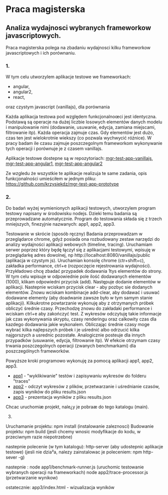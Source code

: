 Praca magisterska
======================

## Analiza wydajnosci wybranych frameworkow javascriptowych.

Praca magisterska polega na zbadaniu wydajnosci kilku frameworkow javascriptowych i ich porównaniu.

### 1.
W tym celu utworzylem aplikacje testowe we frameworkach: 
- angular, 
- angular2, 
- react, 

oraz czystym javascript (vanillajs), dla porównania 

Każda aplikacja testowa pod względem funkcjonalnoœci jest identyczna. Podstawą są operacje na dużej liczbie losowych elementów danych modelu i manipulowanie nimi (dodawanie, usuwanie, edycja, zamiana miejscami, filtrowanie itp). Każda operacja zajmuje czas. Gdy elementów jest dużo, czas ten jest wielokrotnie wiekszy 
(co pozwala wychwycić różnice). W pracy badam ile czasu zajmuje poszczegolnym frameworkom wykonywanie tych operacji i porównuje je z czasem vanillajs. 

Aplikacje testowe dostepne są w repozytoriach:
[mgr-test-app-vanillajs](https://github.com/krzysiekdz/mgr-test-app-vanillajs), [mgr-test-app-angular1](https://github.com/krzysiekdz/mgr-test-app-angular1), [mgr-test-app-angular2](https://github.com/krzysiekdz/mgr-test-app-angular2)

Ze wzgledu że wszystkie te aplikacje realizuja te same zadania, opis funkcjonalności umieściłem w jednym pliku: https://github.com/krzysiekdz/mgr-test-app-prototype

### 2.
Do badań wyżej wymienionych aplikacji testowych, utworzylem program testowy napisany w środowisku nodejs. Dzieki temu badania są przeprowadzane automatycznie. Program do testowania składa się z trzech mniejszych, finezyjnie nazwanych: app1, app2, app3.

Testowanie w skrócie (sposób ręczny)
Badania przeprowadzam w przeglądarce chrome, gdyż posiada ona rozbudowany zestaw narzędzi do analizy wydajności aplikacji webowych (timeline, tracing). Uruchamiam serwer poprzez który będę łączył się z aplikacjami testowymi, wpisuję w przeglądarkę adres dowolnej, np http://localhost:8080/vanillajs/public (aplikacja w czystym js). Uruchamian konsolę chrome (ctr+shift+c), zakładka performance, ctrl+e (rozpoczęcie rejestrowania wydajności). Przykładowo chcę zbadać przypadek dodawania 1tys elementów do strony. W tym celu wpisuje w odpowiednie pole ilość dodawanych elementów (1000), klikam odpowiedni przycisk (add). Następuje dodanie elementów w aplikacji. Nastepnie wciskam przycisk clear - aby pozbyc sie dodanych elementów. Znowu wciskam kombinacje add-clear, aby dodawać i usuwać dodawane elementy (aby doadwanie zawsze było w tym samym stanie aplikacji). Kilkukrotne powtarzanie wykonuję aby z otrzymanych próbek obliczyć średnie czasy. Przechodzę znowu do zakładaki performance i wciskam ctrl+e aby zakończyć test. Z wykresów odczytuję takie informacje jak czas wykonywania skryptu, czasy renderingu oraz calkowity czas dla kazdego dodawania jakie wykonalem. Obliczając średnie czasy moge wybrać kilka najlepszych próbek i je uśrednić albo odrzucić kilka najgorszych a usrednic pozostałe. Analogicznie posteuje dla innych przypadków (usuwanie, edycja, filtrowanie itp). W efekcie otrzymam czasy trwania poszczegolnych operacji (zwanych benchmarkami) dla poszczególnych frameworków.

Powyższe kroki programowo wykonuję za pomocą aplikacji app1, app2, app3.
- [app1](https://github.com/krzysiekdz/mgr-app1) - "wyklikiwanie" testów i zapisywaniu wykresów do folderu "traces"
- [app2](https://github.com/krzysiekdz/mgr-app2) - odczyt wykresów z plików, przetwarzanie i uśrednianie czasów, zapis wyników do pliku results.json
- [app3](https://github.com/krzysiekdz/mgr-app3) - prezentacja wyników z pliku results.json



Chcac uruchomiæ projekt, nale¿y je pobraæ do tego katalogu (main).

3.
Uruchamanie projektu: 
npm install  (instalowanie zaleznosci)
Budowanie projektu:
npm build (jesli chcemy wnosic modyfikacje do kodu, w przeciwnym razie niepotrzebne)

nastepnie polecenie (w tym katalogu):
http-server  (aby udostepnic aplikacje testowe)
(jesli nie dzia³a, nalezy zainstalowac je poleceniem: npm http-sever -g)

nastepnie :
node app1/benchmark-runner.js  (uruchomic testowanie wybranych operacji na frameworkach)
node app2/trace-processor.js  (przetwarzanie wynikow)

ostatecznie:
app3/index.html - wizualizacja wyników


